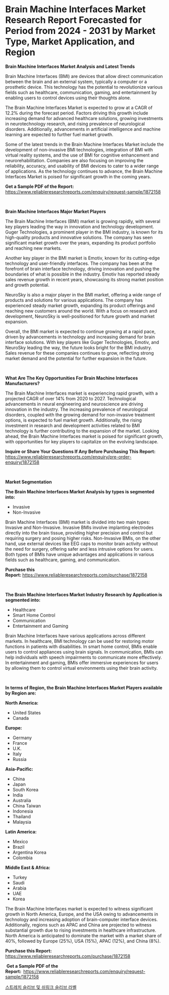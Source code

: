 <p><h1>Brain Machine Interfaces Market Research Report Forecasted for Period from 2024 -  2031 by Market Type, Market Application, and Region</h1></p><p><strong>Brain Machine Interfaces Market Analysis and Latest Trends</strong></p>
<p><p>Brain Machine Interfaces (BMI) are devices that allow direct communication between the brain and an external system, typically a computer or a prosthetic device. This technology has the potential to revolutionize various fields such as healthcare, communication, gaming, and entertainment by enabling users to control devices using their thoughts alone.</p><p>The Brain Machine Interfaces Market is expected to grow at a CAGR of 12.2% during the forecast period. Factors driving this growth include increasing demand for advanced healthcare solutions, growing investments in neurotechnology research, and rising prevalence of neurological disorders. Additionally, advancements in artificial intelligence and machine learning are expected to further fuel market growth.</p><p>Some of the latest trends in the Brain Machine Interfaces Market include the development of non-invasive BMI technologies, integration of BMI with virtual reality systems, and the use of BMI for cognitive enhancement and neurorehabilitation. Companies are also focusing on improving the reliability, accuracy, and usability of BMI devices to cater to a wider range of applications. As the technology continues to advance, the Brain Machine Interfaces Market is poised for significant growth in the coming years.</p></p>
<p><strong>Get a Sample PDF of the Report:&nbsp;</strong> <a href="https://www.reliableresearchreports.com/enquiry/request-sample/1872158">https://www.reliableresearchreports.com/enquiry/request-sample/1872158</a></p>
<p>&nbsp;</p>
<p><strong>Brain Machine Interfaces Major Market Players</strong></p>
<p><p>The Brain Machine Interfaces (BMI) market is growing rapidly, with several key players leading the way in innovation and technology development. Guger Technologies, a prominent player in the BMI industry, is known for its high-quality products and innovative solutions. The company has seen significant market growth over the years, expanding its product portfolio and reaching new markets.</p><p>Another key player in the BMI market is Emotiv, known for its cutting-edge technology and user-friendly interfaces. The company has been at the forefront of brain interface technology, driving innovation and pushing the boundaries of what is possible in the industry. Emotiv has reported steady sales revenue growth in recent years, showcasing its strong market position and growth potential.</p><p>NeuroSky is also a major player in the BMI market, offering a wide range of products and solutions for various applications. The company has experienced steady market growth, expanding its product offerings and reaching new customers around the world. With a focus on research and development, NeuroSky is well-positioned for future growth and market expansion.</p><p>Overall, the BMI market is expected to continue growing at a rapid pace, driven by advancements in technology and increasing demand for brain interface solutions. With key players like Guger Technologies, Emotiv, and NeuroSky leading the way, the future looks bright for the BMI industry. Sales revenue for these companies continues to grow, reflecting strong market demand and the potential for further expansion in the future.</p></p>
<p>&nbsp;</p>
<p><strong>What Are The Key Opportunities For Brain Machine Interfaces Manufacturers?</strong></p>
<p><p>The Brain Machine Interfaces market is experiencing rapid growth, with a projected CAGR of over 14% from 2020 to 2027. Technological advancements in neural engineering and neuroscience are driving innovation in the industry. The increasing prevalence of neurological disorders, coupled with the growing demand for non-invasive treatment options, is expected to fuel market growth. Additionally, the rising investment in research and development activities related to BMI technology is further contributing to the expansion of the market. Looking ahead, the Brain Machine Interfaces market is poised for significant growth, with opportunities for key players to capitalize on the evolving landscape.</p></p>
<p><strong>Inquire or Share Your Questions If Any Before Purchasing This Report:</strong> <a href="https://www.reliableresearchreports.com/enquiry/pre-order-enquiry/1872158">https://www.reliableresearchreports.com/enquiry/pre-order-enquiry/1872158</a></p>
<p>&nbsp;</p>
<p><strong>Market Segmentation</strong></p>
<p><strong>The Brain Machine Interfaces Market Analysis by types is segmented into:</strong></p>
<p><ul><li>Invasive</li><li>Non-Invasive</li></ul></p>
<p><p>Brain Machine Interfaces (BMI) market is divided into two main types: Invasive and Non-Invasive. Invasive BMIs involve implanting electrodes directly into the brain tissue, providing higher precision and control but requiring surgery and posing higher risks. Non-Invasive BMIs, on the other hand, use external devices like EEG caps to monitor brain activity without the need for surgery, offering safer and less intrusive options for users. Both types of BMIs have unique advantages and applications in various fields such as healthcare, gaming, and communication.</p></p>
<p><strong>Purchase this Report:&nbsp;</strong><a href="https://www.reliableresearchreports.com/purchase/1872158">https://www.reliableresearchreports.com/purchase/1872158</a></p>
<p>&nbsp;</p>
<p><strong>The Brain Machine Interfaces Market Industry Research by Application is segmented into:</strong></p>
<p><ul><li>Healthcare</li><li>Smart Home Control</li><li>Communication</li><li>Entertainment and Gaming</li></ul></p>
<p><p>Brain Machine Interfaces have various applications across different markets. In healthcare, BMI technology can be used for restoring motor functions in patients with disabilities. In smart home control, BMIs enable users to control appliances using brain signals. In communication, BMIs can help individuals with speech impairments to communicate more effectively. In entertainment and gaming, BMIs offer immersive experiences for users by allowing them to control virtual environments using their brain activity.</p></p>
<p>&nbsp;</p>
<p><strong>In terms of Region, the Brain Machine Interfaces Market Players available by Region are:</strong></p>
<p>
    <p> <strong> North America: </strong>
        <ul>
            <li>United States</li>
            <li>Canada</li>
        </ul>
        </p> 
    <p> <strong> Europe: </strong>
        <ul>
            <li>Germany</li>
            <li>France</li>
            <li>U.K.</li>
            <li>Italy</li>
            <li>Russia</li>
        </ul>
        </p> 
    <p> <strong> Asia-Pacific: </strong>
        <ul>
            <li>China</li>
            <li>Japan</li>
            <li>South Korea</li>
            <li>India</li>
            <li>Australia</li>
            <li>China Taiwan</li>
            <li>Indonesia</li>
            <li>Thailand</li>
            <li>Malaysia</li>
        </ul>
        </p> 
    <p> <strong> Latin America: </strong>
        <ul>
            <li>Mexico</li>
            <li>Brazil</li>
            <li>Argentina Korea</li>
            <li>Colombia</li>
        </ul>
        </p> 
    <p> <strong> Middle East & Africa: </strong>
        <ul>
            <li>Turkey</li>
            <li>Saudi</li>
            <li>Arabia</li>
            <li>UAE</li>
            <li>Korea</li>
        </ul>
    </p>
    </p>
<p><p>The Brain Machine Interfaces market is expected to witness significant growth in North America, Europe, and the USA owing to advancements in technology and increasing adoption of brain-computer interface devices. Additionally, regions such as APAC and China are projected to witness substantial growth due to rising investments in healthcare infrastructure. North America is anticipated to dominate the market with a market share of 40%, followed by Europe (25%), USA (15%), APAC (12%), and China (8%).</p></p>
<p><strong>Purchase this Report: </strong><a href="https://www.reliableresearchreports.com/purchase/1872158">https://www.reliableresearchreports.com/purchase/1872158</a></p>
<p>&nbsp;<strong>Get a Sample PDF of the Report:&nbsp;&nbsp;</strong><a href="https://www.reliableresearchreports.com/enquiry/request-sample/1872158">https://www.reliableresearchreports.com/enquiry/request-sample/1872158</a></p>
<p><strong></strong></p>
<p><p><a href="https://github.com/sougarounis/Market-Research-Report-List-3/blob/main/92744238203.md">스트레치 슬리브 및 쉬링크 슬리브 라벨</a></p></p>